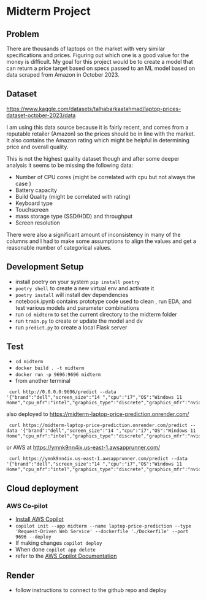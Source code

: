 # Midterm Project

## Problem

There are thousands of laptops on the market with very similar specifications and prices. Figuring out which one is a good value for the money is difficult. My goal for this project would be to create a model that can return a price target based on specs passed to an ML model based on data scraped from Amazon in October 2023. 

## Dataset

https://www.kaggle.com/datasets/talhabarkaatahmad/laptop-prices-dataset-october-2023/data

I am using this data source because it is fairly recent, and comes from a reputable retailer (Amazon) so the prices should be in line with the market. It also contains the Amazon rating which might be helpful in determining price and overall quality.

This is not the highest quality dataset though and after some deeper analysis it seems to be missing the following data:
- Number of CPU cores (might be correlated with cpu but not always the case )
- Battery capacity
- Build Quality (might be correlated with rating)
- Keyboard type
- Touchscreen
- mass storage type (SSD/HDD) and throughput
- Screen resolution

There were also a significant amount of inconsistency in many of the columns and I had to make some assumptions to align the values and get a reasonable number of categorical values.


## Development Setup
- install poetry on your system `pip install poetry`
- `poetry shell` to create a new virtual env and activate it
- `poetry install` will install dev dependencies
- notebook.ipynb contains prototype code used to clean , run EDA, and test various models and parameter combinations
- run `cd midterm` to set the current directory to the midterm folder
- run `train.py` to create or update the model and dv
- run `predict.py` to create a local Flask server


## Test
- `cd midterm`
- `docker build . -t midterm`
- `docker run -p 9696:9696 midterm`
- from another terminal
```
 curl http://0.0.0.0:9696/predict --data '{"brand":"dell","screen_size":"14 ","cpu":"i7","OS":"Windows 11 Home","cpu_mfr":"intel","graphics_type":"discrete","graphics_mfr":"nvidia","harddisk_gb":1000,"ram_gb":8}'
```

also deployed to https://midterm-laptop-price-prediction.onrender.com/

```
 curl https://midterm-laptop-price-prediction.onrender.com/predict --data '{"brand":"dell","screen_size":"14 ","cpu":"i7","OS":"Windows 11 Home","cpu_mfr":"intel","graphics_type":"discrete","graphics_mfr":"nvidia","harddisk_gb":1000,"ram_gb":8}'
```
or AWS at https://ymnk9nn4ix.us-east-1.awsapprunner.com/

```
 curl https://ymnk9nn4ix.us-east-1.awsapprunner.com/predict --data '{"brand":"dell","screen_size":"14 ","cpu":"i7","OS":"Windows 11 Home","cpu_mfr":"intel","graphics_type":"discrete","graphics_mfr":"nvidia","harddisk_gb":1000,"ram_gb":8}'
```

## Cloud deployment

### AWS Co-pilot
- [Install AWS Copilot](https://docs.aws.amazon.com/AmazonECS/latest/developerguide/AWS_Copilot.html) 
- `copilot init --app midterm --name laptop-price-prediction --type 'Request-Driven Web Service' --dockerfile './Dockerfile' --port 9696 --deploy`
- If making changes `copilot deploy`
- When done `copilot app delete`
- refer to the [AWS Copilot Documentation](https://aws.github.io/copilot-cli/)

## Render
- follow instructions to connect to the github repo and deploy
